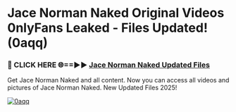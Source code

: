 # Jace Norman Naked Original Videos 0nlyFans Leaked - Files Updated! (0aqq)

<h3>🔴 CLICK HERE 🌐==►► <a href="https://tinyurl.com/yckcrads" rel="nofollow">Jace Norman Naked Updated Files</a></h3>

Get Jace Norman Naked and all content. Now you can access all videos and pictures of Jace Norman Naked. New Updated Files 2025!

[![0aqq](https://i.imgur.com/hpKpOFt.gif)](https://tinyurl.com/yckcrads)
